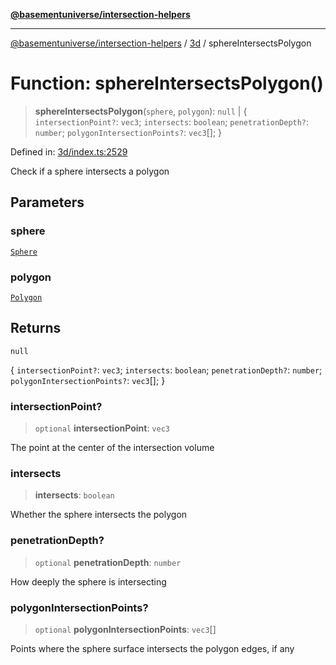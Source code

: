 [**@basementuniverse/intersection-helpers**](../../README.md)

***

[@basementuniverse/intersection-helpers](../../README.md) / [3d](../README.md) / sphereIntersectsPolygon

# Function: sphereIntersectsPolygon()

> **sphereIntersectsPolygon**(`sphere`, `polygon`): `null` \| \{ `intersectionPoint?`: `vec3`; `intersects`: `boolean`; `penetrationDepth?`: `number`; `polygonIntersectionPoints?`: `vec3`[]; \}

Defined in: [3d/index.ts:2529](https://github.com/basementuniverse/intersection-helpers/blob/d942e5cf9ee51dc3854d6fbfe1d84a7ecd83c1ca/src/3d/index.ts#L2529)

Check if a sphere intersects a polygon

## Parameters

### sphere

[`Sphere`](../types/type-aliases/Sphere.md)

### polygon

[`Polygon`](../types/type-aliases/Polygon.md)

## Returns

`null`

\{ `intersectionPoint?`: `vec3`; `intersects`: `boolean`; `penetrationDepth?`: `number`; `polygonIntersectionPoints?`: `vec3`[]; \}

### intersectionPoint?

> `optional` **intersectionPoint**: `vec3`

The point at the center of the intersection volume

### intersects

> **intersects**: `boolean`

Whether the sphere intersects the polygon

### penetrationDepth?

> `optional` **penetrationDepth**: `number`

How deeply the sphere is intersecting

### polygonIntersectionPoints?

> `optional` **polygonIntersectionPoints**: `vec3`[]

Points where the sphere surface intersects the polygon edges, if any
